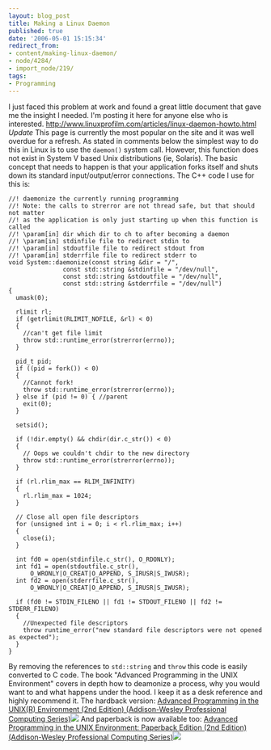 ```yaml
---
layout: blog_post
title: Making a Linux Daemon
published: true
date: '2006-05-01 15:15:34'
redirect_from:
- content/making-linux-daemon/
- node/4284/
- import_node/219/
tags:
- Programming
---
```


I just faced this problem at work and found a great little document that gave me the insight I needed. I'm posting it here for anyone else who is interested. <http://www.linuxprofilm.com/articles/linux-daemon-howto.html> *Update* This page is currently the most popular on the site and it was well overdue for a refresh. As stated in comments below the simplest way to do this in Linux is to use the `daemon()` system call. However, this function does not exist in System V based Unix distributions (ie, Solaris). The basic concept that needs to happen is that your application forks itself and shuts down its standard input/output/error connections. The C++ code I use for this is:

    //! daemonize the currently running programming
    //! Note: the calls to strerror are not thread safe, but that should not matter
    //! as the application is only just starting up when this function is called
    //! \param[in] dir which dir to ch to after becoming a daemon
    //! \param[in] stdinfile file to redirect stdin to
    //! \param[in] stdoutfile file to redirect stdout from
    //! \param[in] stderrfile file to redirect stderr to
    void System::daemonize(const string &dir = "/",
                   const std::string &stdinfile = "/dev/null",
                   const std::string &stdoutfile = "/dev/null",
                   const std::string &stderrfile = "/dev/null")
    {
      umask(0);

      rlimit rl;
      if (getrlimit(RLIMIT_NOFILE, &rl) < 0) 
      {
        //can't get file limit
        throw std::runtime_error(strerror(errno));
      }

      pid_t pid;
      if ((pid = fork()) < 0) 
      {
        //Cannot fork!
        throw std::runtime_error(strerror(errno));
      } else if (pid != 0) { //parent
        exit(0);
      }

      setsid();

      if (!dir.empty() && chdir(dir.c_str()) < 0) 
      {
        // Oops we couldn't chdir to the new directory
        throw std::runtime_error(strerror(errno));
      }

      if (rl.rlim_max == RLIM_INFINITY) 
      {
        rl.rlim_max = 1024;
      }

      // Close all open file descriptors
      for (unsigned int i = 0; i < rl.rlim_max; i++) 
      {
        close(i);
      }

      int fd0 = open(stdinfile.c_str(), O_RDONLY);
      int fd1 = open(stdoutfile.c_str(),
          O_WRONLY|O_CREAT|O_APPEND, S_IRUSR|S_IWUSR);
      int fd2 = open(stderrfile.c_str(),
          O_WRONLY|O_CREAT|O_APPEND, S_IRUSR|S_IWUSR);

      if (fd0 != STDIN_FILENO || fd1 != STDOUT_FILENO || fd2 != STDERR_FILENO) 
      {
        //Unexpected file descriptors
        throw runtime_error("new standard file descriptors were not opened as expected");
      }
    }

By removing the references to `std::string` and `throw` this code is easily converted to C code. The book "Advanced Programming in the UNIX Environment" covers in depth how to deamonize a process, why you would want to and what happens under the hood. I keep it as a desk reference and highly recommend it. The hardback version: [Advanced Programming in the UNIX(R) Environment (2nd Edition) (Addison-Wesley Professional Computing Series)](http://www.amazon.com/gp/product/0201433079?ie=UTF8&tag=empcra-20&linkCode=as2&camp=1789&creative=9325&creativeASIN=0201433079)![](http://www.assoc-amazon.com/e/ir?t=empcra-20&l=as2&o=1&a=0201433079) And paperback is now available too: [Advanced Programming in the UNIX Environment: Paperback Edition (2nd Edition) (Addison-Wesley Professional Computing Series)](http://www.amazon.com/gp/product/0321525949?ie=UTF8&tag=empcra-20&linkCode=as2&camp=1789&creative=9325&creativeASIN=0321525949)![](http://www.assoc-amazon.com/e/ir?t=empcra-20&l=as2&o=1&a=0321525949)
